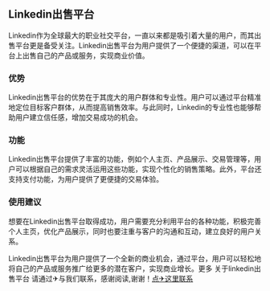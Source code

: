 ## Linkedin出售平台

Linkedin作为全球最大的职业社交平台，一直以来都是吸引着大量的用户，而其出售平台更是备受关注。Linkedin出售平台为用户提供了一个便捷的渠道，可以在平台上出售自己的产品或服务，实现商业价值。

### 优势
Linkedin出售平台的优势在于其庞大的用户群体和专业性。用户可以通过平台精准地定位目标客户群体，从而提高销售效率。与此同时，Linkedin的专业性也能够帮助用户建立信任感，增加交易成功的机会。

### 功能
Linkedin出售平台提供了丰富的功能，例如个人主页、产品展示、交易管理等，用户可以根据自己的需求灵活运用这些功能，实现个性化的销售策略。此外，平台还支持支付功能，为用户提供了更便捷的交易体验。

### 使用建议
想要在Linkedin出售平台取得成功，用户需要充分利用平台的各种功能，积极完善个人主页，优化产品展示，同时也要注重与客户的沟通和互动，建立良好的用户关系。

Linkedin出售平台为用户提供了一个全新的商业机会，通过平台，用户可以轻松地将自己的产品或服务推广给更多的潜在客户，实现商业增长。更多 关于linkedin出售平台 请通过✈与我们联系，感谢阅读,谢谢！[点✈这里联系](https://abc.k02.cc)